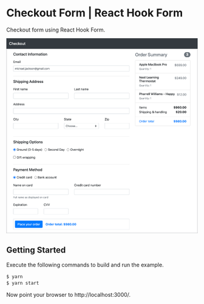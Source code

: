 # Checkout Form | React Hook Form

Checkout form using React Hook Form.

![Screen Shot](assets/screen-shot.png)

## Getting Started

Execute the following commands to build and run the example.

```bash
$ yarn
$ yarn start
```

Now point your browser to http://localhost:3000/.

